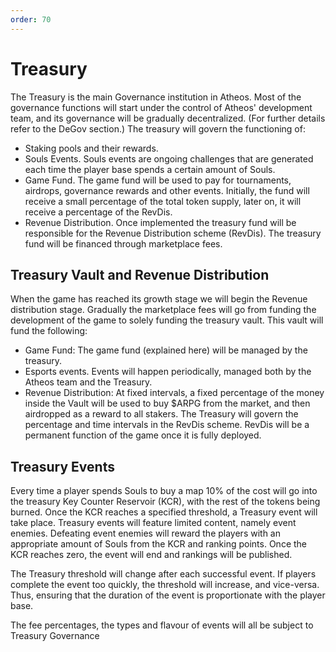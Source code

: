 ```yaml
---
order: 70
---
```


# Treasury

The Treasury is the main Governance institution in Atheos. Most of the governance functions will start under the control of Atheos' development team, and its governance will be gradually decentralized. (For further details refer to the DeGov section.) The treasury will govern the functioning of:
- Staking pools and their rewards.
- Souls Events. Souls events are ongoing challenges that are generated each time the player base spends a certain amount of Souls.
- Game Fund. The game fund will be used to pay for tournaments, airdrops, governance rewards and other events. Initially, the fund will receive a small percentage of the total token supply, later on, it will receive a percentage of the RevDis.
- Revenue Distribution. Once implemented the treasury fund will be responsible for the Revenue Distribution scheme (RevDis). The treasury fund will be financed through marketplace fees.



## Treasury Vault and Revenue Distribution

When the game has reached its growth stage we will begin the Revenue distribution stage. Gradually the marketplace fees will go from funding the development of the game to solely funding the treasury vault. This vault will fund the following:
- Game Fund: The game fund (explained here) will be managed by the treasury. 
- Esports events. Events will happen periodically, managed both by the Atheos team and the Treasury.
- Revenue Distribution: At fixed intervals, a fixed percentage of the money inside the Vault will be used to buy $ARPG from the market, and then airdropped as a reward to all stakers.  The Treasury will govern the percentage and time intervals in the RevDis scheme. RevDis will be a permanent function of the game once it is fully deployed.


## Treasury Events

Every time a player spends Souls to buy a map 10% of the cost will go into the treasury Key Counter Reservoir (KCR), with the rest of the tokens being burned. Once the KCR reaches a specified threshold, a Treasury event will take place. Treasury events will feature limited content, namely event enemies. Defeating event enemies will reward the players with an appropriate amount of Souls from the KCR and ranking points. Once the KCR reaches zero, the event will end and rankings will be published.

The Treasury threshold will change after each successful event. If players complete the event too quickly, the threshold will increase, and vice-versa. Thus, ensuring that the duration of the event is proportionate with the player base. 

The fee percentages, the types and flavour of events will all be subject to Treasury Governance

